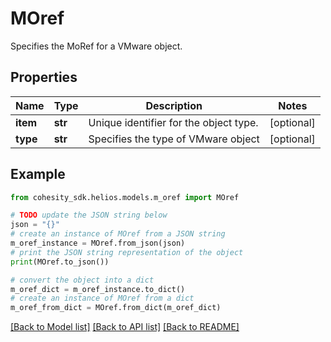 # MOref

Specifies the MoRef for a VMware object.

## Properties

Name | Type | Description | Notes
------------ | ------------- | ------------- | -------------
**item** | **str** | Unique identifier for the object type. | [optional] 
**type** | **str** | Specifies the type of VMware object | [optional] 

## Example

```python
from cohesity_sdk.helios.models.m_oref import MOref

# TODO update the JSON string below
json = "{}"
# create an instance of MOref from a JSON string
m_oref_instance = MOref.from_json(json)
# print the JSON string representation of the object
print(MOref.to_json())

# convert the object into a dict
m_oref_dict = m_oref_instance.to_dict()
# create an instance of MOref from a dict
m_oref_from_dict = MOref.from_dict(m_oref_dict)
```
[[Back to Model list]](../README.md#documentation-for-models) [[Back to API list]](../README.md#documentation-for-api-endpoints) [[Back to README]](../README.md)


